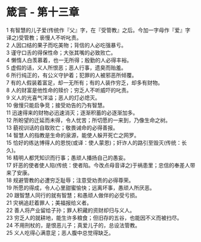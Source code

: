 # 箴言 - 第十三章
  
 1 有智慧的儿子爱(传统作『父』字，在『受管教』之后。今加一字母作『爱』字译之)受管教；亵慢人不听叱责。  
 2 人因口结的果子而吃美物；背信的人必吃强暴亏。  
 3 谨守口舌的得保性命；大张其嘴的必致败亡。  
 4 懒惰人白羡慕着，也一无所得；殷勤的人必得丰裕。  
 5 虚假的话，义人所恨恶；恶人行事，遗臭而贻羞。  
 6 所行纯正的，有公义守护着；犯罪的人被邪恶所倾覆。  
 7 有的人假装着富足，却一无所有；有的人装作穷乏，却多有财物。  
 8 人的财富是他性命的赎价；穷乏人不听威吓的叱责。  
 9 义人的光喜气洋溢；恶人的灯必熄灭。  
 10 傲慢只能启争竞；接受劝告的乃有智慧。  
 11 迅速得来的财物必迅速消灭；逐渐积蓄的必逐渐加多。  
 12 所盼望的迁延而未得，令人忧苦；所切愿的一来到，乃像生命之树。  
 13 藐视训话的自取败亡；敬畏诫命的必得善报。  
 14 智慧人的指教是生命的泉源，能使人躲开死亡之网罗。  
 15 恰好的练达博得人的恩悦(或译：使人蒙恩)；奸诈人的路引至毁灭(传统：长久)。  
 16 精明人都凭知识而行事；愚顽人播扬自己的愚妄。  
 17 奸恶的使者使人陷(传统：使者陷。今改点母音译之)于祸患里；忠信的奉差人带来了安康。  
 18 规避管教的必遭穷乏耻辱；注意受劝责的必得尊荣。  
 19 所愿的得成，令人心里甜蜜愉快；远离坏事，愚顽人所厌恶。  
 20 跟智慧人同行的就有智慧；和愚顽人做伴的必受亏损。  
 21 灾祸追赶着罪人；美福报给义者。  
 22 善人将产业留给子孙；罪人积藏的资财却归与义人。  
 23 穷乏人的就耕地，能生许多粮食；但旧存的五谷，也能因不义而被扫尽。  
 24 不用刑杖的，是恨恶儿子；真爱儿子的，总设法管教。  
 25 义人吃得心满意足；恶人腹中总觉得缺乏。